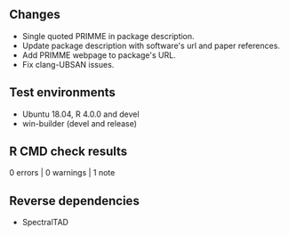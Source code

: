 ## Changes

* Single quoted PRIMME in package description.
* Update package description with software's url and paper references.
* Add PRIMME webpage to package's URL.
* Fix clang-UBSAN issues.

## Test environments
* Ubuntu 18.04, R 4.0.0 and devel
* win-builder (devel and release)

## R CMD check results

0 errors | 0 warnings | 1 note

## Reverse dependencies

* SpectralTAD
